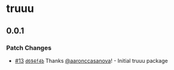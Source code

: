 # truuu

## 0.0.1

### Patch Changes

- [#13](https://github.com/aaronccasanova/aacc/pull/13)
  [`d694f4b`](https://github.com/aaronccasanova/aacc/commit/d694f4beb3a38721f24cde3aabc69800be94f212)
  Thanks [@aaronccasanova](https://github.com/aaronccasanova)! - Initial truuu
  package
